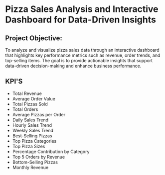 # Pizza Sales Analysis and Interactive Dashboard for Data-Driven Insights
## Project Objective:
To analyze and visualize pizza sales data through an interactive dashboard that highlights key performance metrics such as revenue, order trends, and top-selling items. The goal is to provide actionable insights that support data-driven decision-making and enhance business performance.
## KPI'S
- Total Revenue  
- Average Order Value  
- Total Pizzas Sold  
- Total Orders  
- Average Pizzas per Order  
- Daily Sales Trend  
- Hourly Sales Trend  
- Weekly Sales Trend  
- Best-Selling Pizzas  
- Top Pizza Categories  
- Top Pizza Sizes  
- Percentage Contribution by Category  
- Top 5 Orders by Revenue  
- Bottom-Selling Pizzas  
- Monthly Revenue

